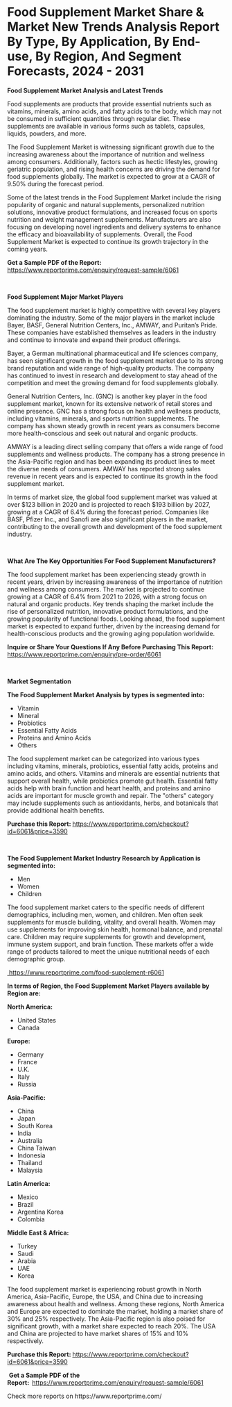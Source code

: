 <p><h1>Food Supplement Market Share & Market New Trends Analysis Report By Type, By Application, By End-use, By Region, And Segment Forecasts, 2024 - 2031</h1></p><p><strong>Food Supplement Market Analysis and Latest Trends</strong></p>
<p><p>Food supplements are products that provide essential nutrients such as vitamins, minerals, amino acids, and fatty acids to the body, which may not be consumed in sufficient quantities through regular diet. These supplements are available in various forms such as tablets, capsules, liquids, powders, and more.</p><p>The Food Supplement Market is witnessing significant growth due to the increasing awareness about the importance of nutrition and wellness among consumers. Additionally, factors such as hectic lifestyles, growing geriatric population, and rising health concerns are driving the demand for food supplements globally. The market is expected to grow at a CAGR of 9.50% during the forecast period.</p><p>Some of the latest trends in the Food Supplement Market include the rising popularity of organic and natural supplements, personalized nutrition solutions, innovative product formulations, and increased focus on sports nutrition and weight management supplements. Manufacturers are also focusing on developing novel ingredients and delivery systems to enhance the efficacy and bioavailability of supplements. Overall, the Food Supplement Market is expected to continue its growth trajectory in the coming years.</p></p>
<p><strong>Get a Sample PDF of the Report:&nbsp;</strong> <a href="https://www.reportprime.com/enquiry/request-sample/6061">https://www.reportprime.com/enquiry/request-sample/6061</a></p>
<p>&nbsp;</p>
<p><strong>Food Supplement Major Market Players</strong></p>
<p><p>The food supplement market is highly competitive with several key players dominating the industry. Some of the major players in the market include Bayer, BASF, General Nutrition Centers, Inc., AMWAY, and Puritan’s Pride. These companies have established themselves as leaders in the industry and continue to innovate and expand their product offerings.</p><p>Bayer, a German multinational pharmaceutical and life sciences company, has seen significant growth in the food supplement market due to its strong brand reputation and wide range of high-quality products. The company has continued to invest in research and development to stay ahead of the competition and meet the growing demand for food supplements globally.</p><p>General Nutrition Centers, Inc. (GNC) is another key player in the food supplement market, known for its extensive network of retail stores and online presence. GNC has a strong focus on health and wellness products, including vitamins, minerals, and sports nutrition supplements. The company has shown steady growth in recent years as consumers become more health-conscious and seek out natural and organic products.</p><p>AMWAY is a leading direct selling company that offers a wide range of food supplements and wellness products. The company has a strong presence in the Asia-Pacific region and has been expanding its product lines to meet the diverse needs of consumers. AMWAY has reported strong sales revenue in recent years and is expected to continue its growth in the food supplement market.</p><p>In terms of market size, the global food supplement market was valued at over $123 billion in 2020 and is projected to reach $193 billion by 2027, growing at a CAGR of 6.4% during the forecast period. Companies like BASF, Pfizer Inc., and Sanofi are also significant players in the market, contributing to the overall growth and development of the food supplement industry.</p></p>
<p>&nbsp;</p>
<p><strong>What Are The Key Opportunities For Food Supplement Manufacturers?</strong></p>
<p><p>The food supplement market has been experiencing steady growth in recent years, driven by increasing awareness of the importance of nutrition and wellness among consumers. The market is projected to continue growing at a CAGR of 6.4% from 2021 to 2026, with a strong focus on natural and organic products. Key trends shaping the market include the rise of personalized nutrition, innovative product formulations, and the growing popularity of functional foods. Looking ahead, the food supplement market is expected to expand further, driven by the increasing demand for health-conscious products and the growing aging population worldwide.</p></p>
<p><strong>Inquire or Share Your Questions If Any Before Purchasing This Report:</strong> <a href="https://www.reportprime.com/enquiry/pre-order/6061">https://www.reportprime.com/enquiry/pre-order/6061</a></p>
<p>&nbsp;</p>
<p><strong>Market Segmentation</strong></p>
<p><strong>The Food Supplement Market Analysis by types is segmented into:</strong></p>
<p><ul><li>Vitamin</li><li>Mineral</li><li>Probiotics</li><li>Essential Fatty Acids</li><li>Proteins and Amino Acids</li><li>Others</li></ul></p>
<p><p>The food supplement market can be categorized into various types including vitamins, minerals, probiotics, essential fatty acids, proteins and amino acids, and others. Vitamins and minerals are essential nutrients that support overall health, while probiotics promote gut health. Essential fatty acids help with brain function and heart health, and proteins and amino acids are important for muscle growth and repair. The "others" category may include supplements such as antioxidants, herbs, and botanicals that provide additional health benefits.</p></p>
<p><strong>Purchase this Report:&nbsp;</strong><a href="https://www.reportprime.com/checkout?id=6061&price=3590">https://www.reportprime.com/checkout?id=6061&price=3590</a></p>
<p>&nbsp;</p>
<p><strong>The Food Supplement Market Industry Research by Application is segmented into:</strong></p>
<p><ul><li>Men</li><li>Women</li><li>Children</li></ul></p>
<p><p>The food supplement market caters to the specific needs of different demographics, including men, women, and children. Men often seek supplements for muscle building, vitality, and overall health. Women may use supplements for improving skin health, hormonal balance, and prenatal care. Children may require supplements for growth and development, immune system support, and brain function. These markets offer a wide range of products tailored to meet the unique nutritional needs of each demographic group.</p></p>
<p><a href="https://www.reportprime.com/food-supplement-r6061">&nbsp;https://www.reportprime.com/food-supplement-r6061</a></p>
<p><strong>In terms of Region, the Food Supplement Market Players available by Region are:</strong></p>
<p>
    <p> <strong> North America: </strong>
        <ul>
            <li>United States</li>
            <li>Canada</li>
        </ul>
        </p> 
    <p> <strong> Europe: </strong>
        <ul>
            <li>Germany</li>
            <li>France</li>
            <li>U.K.</li>
            <li>Italy</li>
            <li>Russia</li>
        </ul>
        </p> 
    <p> <strong> Asia-Pacific: </strong>
        <ul>
            <li>China</li>
            <li>Japan</li>
            <li>South Korea</li>
            <li>India</li>
            <li>Australia</li>
            <li>China Taiwan</li>
            <li>Indonesia</li>
            <li>Thailand</li>
            <li>Malaysia</li>
        </ul>
        </p> 
    <p> <strong> Latin America: </strong>
        <ul>
            <li>Mexico</li>
            <li>Brazil</li>
            <li>Argentina Korea</li>
            <li>Colombia</li>
        </ul>
        </p> 
    <p> <strong> Middle East & Africa: </strong>
        <ul>
            <li>Turkey</li>
            <li>Saudi</li>
            <li>Arabia</li>
            <li>UAE</li>
            <li>Korea</li>
        </ul>
    </p>
    </p>
<p><p>The food supplement market is experiencing robust growth in North America, Asia-Pacific, Europe, the USA, and China due to increasing awareness about health and wellness. Among these regions, North America and Europe are expected to dominate the market, holding a market share of 30% and 25% respectively. The Asia-Pacific region is also poised for significant growth, with a market share expected to reach 20%. The USA and China are projected to have market shares of 15% and 10% respectively.</p></p>
<p><strong>Purchase this Report: </strong><a href="https://www.reportprime.com/checkout?id=6061&price=3590">https://www.reportprime.com/checkout?id=6061&price=3590</a></p>
<p>&nbsp;<strong>Get a Sample PDF of the Report:&nbsp;&nbsp;</strong><a href="https://www.reportprime.com/enquiry/request-sample/6061">https://www.reportprime.com/enquiry/request-sample/6061</a></p>
<p><strong></strong></p>
<p>Check more reports on https://www.reportprime.com/</p>